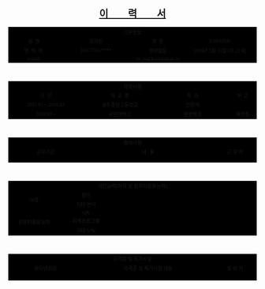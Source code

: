 <!DOCTYPE html>
<html>
    <head>
        <meta charset="utf-8">
    </head>
    <body>
        <center><h1 align='center' style='font-family:굴림; font-size:20px; font-weight:bold; text-decoration:underline;'>이&nbsp;&nbsp;&nbsp;&nbsp;&nbsp;&nbsp;&nbsp;&nbsp;력&nbsp;&nbsp;&nbsp;&nbsp;&nbsp;&nbsp;&nbsp;&nbsp;서</h1></center>
        <table cellspacing='1' cellpadding='0' border='0' bgcolor='#000000' align='center' style='font-family:굴림; font-size:10px'>
            <tr align='center'>
                <td colspan='4' class='ti'>기본정보</td>
            </tr>
            <tr align='center'>
                <td class='ti' width='100'>성&nbsp;&nbsp;명</td>
                <td width='150'> 조하린  </td>
                <td class='ti' width='100'>영&nbsp;&nbsp;문</td>
                <td width='150'> JOHARIN  </td>
            </tr>
            <tr align='center'>
                <td class='ti' width='100'>연&nbsp;&nbsp;락&nbsp;&nbsp;처&nbsp;</td>
                <td width='150'>010-7701-****</td>
                <td class='ti' width='100'>생년월일</td>
                <td width='150'>1999년&nbsp;5월&nbsp;19일&nbsp;(만&nbsp;21세)  </td>
            </tr>
            <tr align='center'>
                <td class='ti' width='100'>e-mail</td>
                <td colspan='3'>hr_jo@kookmin.ac.kr</td>
            </tr>
        </table>
        <br/>
        <div>
        <table cellspacing='1' cellpadding='0' border='0' bgcolor='#000000' align='center' style='font-family:굴림; font-size:10px'>
            <tr align='center'>
                <td colspan='4' class='ti'>학력사항</td>
            </tr>
            <tr align='center'>
                <td class='ti' width='150'>기&nbsp;&nbsp;간</td>
                <td class='ti' width='150'>학&nbsp;&nbsp;교&nbsp;&nbsp;명 </td>
                <td class='ti' width='150'>학&nbsp;&nbsp;과</td>
                <td class='ti' width='50'>비&nbsp;고</td>
            </tr>
            <tr align='center'>
                <td width='150'>2015.03&nbsp;~&nbsp;2018.02</td>
                <td width='150'>광주중앙고등학교 </td>
                <td width='150'>인문계</td>
                <td width='50'> </td>
            </tr>
            <tr align='center'>
                <td width='150'>2019.03 ~</td>
                <td width='150'>국민대학교 </td>
                <td width='150'>행정학과</td>
                <td width='50'>재학중</td>
            </tr>
        </table>
        </div>
        <br/>
        <div>
        <table cellspacing='1' cellpadding='0' border='0' bgcolor='#000000' align='center' style='font-family:굴림; font-size:10px'>
            <tr align='center'>
                <td colspan='3' class='ti'>경력사항</td>
            </tr>
            <tr align='center'>
                <td class='ti' width='150'>근무기간</td>
                <td class='ti' width='270'>내&nbsp;&nbsp;&nbsp;용</td>
                <td class='ti' width='81'>근&nbsp;무&nbsp;처</td>
            </tr>
            <tr align='center'>
                <td width='150'> </td>
                <td width='270'> </td>
                <td width='81'> </td>
            </tr>
            <tr align='center'>
                <td width='150'> </td>
                <td width='270'> </td>
                <td width='81'> </td>
            </tr>
            <tr align='center'>
                <td width='150'> </td>
                <td width='270'> </td>
                <td width='81'> </td>
            </tr>
        </table>
        </div>
        <br/>
        <div>
        <table cellspacing='1' cellpadding='0' border='0' bgcolor='#000000' align='center' style='font-family:굴림; font-size:10px'>
            <tr align='center'>
                <td colspan='3' class='ti'>개인능력(어학&nbsp;및&nbsp;컴퓨터활용능력)</td>
            </tr>
            <tr align='center'>
                <td rowspan='2' class='ti' width='100'>어학</td>
                <td class='ti' width='100'>영어</td>
                <td class='ti' width='301'></td>
            </tr>
            <tr align='center'>
                <td class='ti' width='100'>기타&nbsp;언어</td>
               <td class='ti' width='301'></td>
            </tr>
            <tr align='center'>
                <td rowspan='3' class='ti' width='100'>컴퓨터활용능력</td>
                <td class='ti' width='100'>QA</td>
                <td class='ti' width='301'></td>
            </tr>
            <tr align='center'>
                <td class='ti' width='100'>회계프로그램</td>
               <td class='ti' width='301'></td>
            </tr>
            <tr align='center'>
                <td class='ti' width='100'>기타&nbsp;S/W</td>
               <td class='ti' width='301'></td>
            </tr>
        </table>
        </div>
        <br/>
        <div>
        <table cellspacing='1' cellpadding='0' border='0' bgcolor='#000000' align='center' style='font-family:굴림; font-size:10px'>
            <tr align='center'>
                <td colspan='3' class='ti'>자격증&nbsp;및&nbsp;특기사항</td>
            </tr>
            <tr align='center'>
                <td class='ti' width='150'>취득년원일</td>
                <td class='ti' width='270'>자격증&nbsp;및&nbsp;특기사항&nbsp;내용</td>
                <td class='ti' width='81'>발&nbsp;령&nbsp;처</td>
            </tr>
            <tr align='center'>
                <td width='150'> </td>
                <td width='270'> </td>
                <td width='81'> </td>
            </tr>
            <tr align='center'>
                <td width='150'> </td>
                <td width='270'> </td>
                <td width='81'> </td>
            </tr>
            <tr align='center'>
                <td width='150'> </td>
                <td width='270'> </td>
                <td width='81'> </td>
            </tr>
            <tr align='center'>
                <td width='150'> </td>
                <td width='270'> </td>
                <td width='81'> </td>
            </tr>
        </table>
    </body>
</html>
